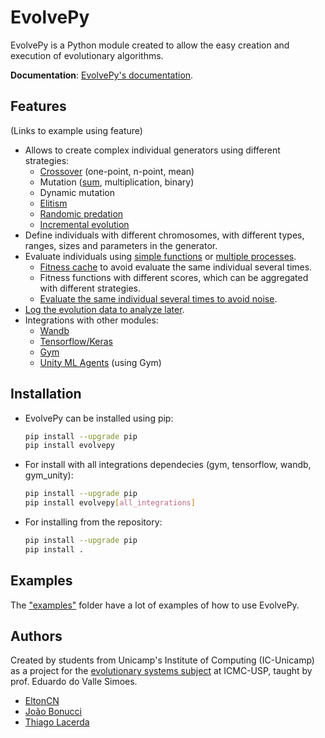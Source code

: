 # EvolvePy

EvolvePy is a Python module created to allow the easy creation and execution of evolutionary algorithms.

**Documentation**: [EvolvePy's documentation](https://eltoncn.github.io/evolvepy/_build/html/index.html).

## Features

(Links to example using feature)

- Allows to create complex individual generators using different strategies:
  - [Crossover](/examples/1%20-%20Simple%20EA.ipynb) (one-point, n-point, mean)
  - Mutation ([sum](/examples/1%20-%20Simple%20EA.ipynb), multiplication, binary)
  - Dynamic mutation
  - [Elitism](/examples/2%20-%20Elitism.ipynb)
  - [Randomic predation](/examples/6%20-%20Random%20Predation.ipynb)
  - [Incremental evolution](/examples/5%20-%20Incremental%20Evolution.ipynb)
- Define individuals with different chromosomes, with different types, ranges, sizes and parameters in the generator.
- Evaluate individuals using [simple functions](/examples/1%20-%20Simple%20EA.ipynb)  or [multiple processes](/examples/Car%20PID%20Control.ipynb).
  - [Fitness cache](/examples/Car%20PID%20Control.ipynb) to avoid evaluate the same individual several times.
  - Fitness functions with different scores, which can be aggregated with different strategies.
  - [Evaluate the same individual several times to avoid noise](/examples/Car%20PID%20Control.ipynb).
- [Log the evolution data to analyze later](/examples/4%20-%20Logger.ipynb).
- Integrations with other modules:
  - [Wandb](/examples/4%20-%20Logger.ipynb)
  - [Tensorflow/Keras](/examples/TF-Keras%20Integration.ipynb)
  - [Gym](/examples/Reinforcement%20Learning.ipynb)
  - [Unity ML Agents](/examples/Unity%20ML%20Agents%20-%203DBall.ipynb) (using Gym)

## Installation

- EvolvePy can be installed using pip:

    ```bash
    pip install --upgrade pip
    pip install evolvepy
    ```

- For install with all integrations dependecies (gym, tensorflow, wandb, gym_unity):
    
    ```bash
    pip install --upgrade pip
    pip install evolvepy[all_integrations]
    ```


- For installing from the repository:

    ```bash
    pip install --upgrade pip
    pip install .
    ```

## Examples

The ["examples"](/examples) folder have a lot of examples of how to use EvolvePy.

## Authors

Created by students from Unicamp's Institute of Computing (IC-Unicamp) as a project for the [evolutionary systems subject](https://gitlab.com/simoesusp/disciplinas/tree/master/SSC0713-Sistemas-Evolutivos-Aplicados-a-Robotica) at ICMC-USP, taught by prof. Eduardo do Valle Simoes.

- [EltonCN](https://github.com/EltonCN)
- [João Bonucci](https://github.com/Joao-Pedro-MB)
- [Thiago Lacerda](https://github.com/ThiagoDSL)